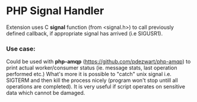 PHP Signal Handler
====================

Extension uses C <b>signal</b> function (from <signal.h>) to call previously defined callback, if appropriate signal has arrived (i.e SIGUSR1).

### Use case:

Could be used with <b>php-amqp</b> (https://github.com/pdezwart/php-amqp) to print actual worker/consumer status (ie. message stats, last operation performed etc.)
What's more it is possible to "catch" unix signal i.e. SIGTERM and then kill the process nicely (program won't stop untill all operations are completed). It is very useful if script operates on sensitive data which cannot be damaged.
